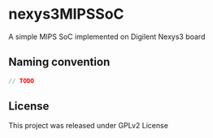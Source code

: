 nexys3MIPSSoC
=============

A simple MIPS SoC implemented on Digilent Nexys3 board

Naming convention
-----
``` cpp
// TODO
```

License
-----
This project was released under GPLv2 License
